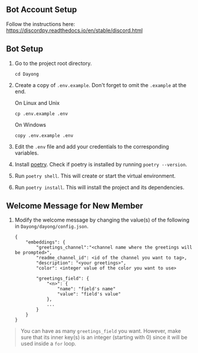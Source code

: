 ## Bot Account Setup

Follow the instructions here: https://discordpy.readthedocs.io/en/stable/discord.html

## Bot Setup

1. Go to the project root directory.

    ```
    cd Dayong
    ```

2. Create a copy of `.env.example`. Don't forget to omit the `.example` at the end.

    On Linux and Unix
    ```
    cp .env.example .env
    ```

    On Windows
    ```
    copy .env.example .env
    ```

3. Edit the `.env` file and add your credentials to the corresponding variables.

4. Install [poetry](https://github.com/python-poetry/poetry#installation). Check if poetry is installed by running `poetry --version`.

5. Run `poetry shell`. This will create or start the virtual environment.

6. Run `poetry install`. This will install the project and its dependencies.

## Welcome Message for New Member

1. Modify the welcome message by changing the value(s) of the following in `Dayong/dayong/config.json`.
    ```
    {
        "embeddings": {
            "greetings_channel":"<channel name where the greetings will be prompted>",
            "readme_channel_id": <id of the channel you want to tag>,
            "description": "<your greetings>",
            "color": <integer value of the color you want to use>

            "greetings_field": {
                "<n>": {
                    "name": "field's name"
                    "value": "field's value"
                },
                ...
            }
        }
    }
    ```
> You can have as many `greetings_field` you want. However, make sure that its inner key(s) is an integer (starting with 0) since it will be used inside a `for` loop.
